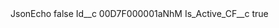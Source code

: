 <?xml version="1.0" encoding="UTF-8"?>
<CustomMetadata xmlns="http://soap.sforce.com/2006/04/metadata" xmlns:xsi="http://www.w3.org/2001/XMLSchema-instance" xmlns:xsd="http://www.w3.org/2001/XMLSchema">
    <label>JsonEcho</label>
    <protected>false</protected>
    <values>
        <field>Id__c</field>
        <value xsi:type="xsd:string">00D7F000001aNhM</value>
    </values>
    <values>
        <field>Is_Active_CF__c</field>
        <value xsi:type="xsd:boolean">true</value>
    </values>
</CustomMetadata>
